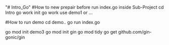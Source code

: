 "# Intro_Go" 
#How to new prepair before run index.go inside Sub-Project
cd Intro
go work init
go work use demo1 or ...

#How to run demo
cd demo..
go run index.go

go mod init demo3
go mod init gin
go mod tidy
go get github.com/gin-gonic/gin

